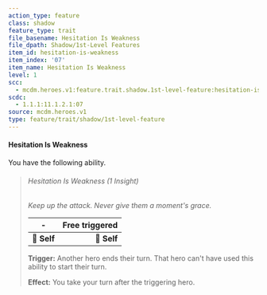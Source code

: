 ```yaml
---
action_type: feature
class: shadow
feature_type: trait
file_basename: Hesitation Is Weakness
file_dpath: Shadow/1st-Level Features
item_id: hesitation-is-weakness
item_index: '07'
item_name: Hesitation Is Weakness
level: 1
scc:
  - mcdm.heroes.v1:feature.trait.shadow.1st-level-feature:hesitation-is-weakness
scdc:
  - 1.1.1:11.1.2.1:07
source: mcdm.heroes.v1
type: feature/trait/shadow/1st-level-feature
---
```


#### Hesitation Is Weakness

You have the following ability.

<!-- -->
> ###### Hesitation Is Weakness (1 Insight)
>
> *Keep up the attack. Never give them a moment's grace.*
>
> | **-**       | **Free triggered** |
> | ----------- | -----------------: |
> | **📏 Self** |        **🎯 Self** |
>
> **Trigger:** Another hero ends their turn. That hero can't have used this ability to start their turn.
>
> **Effect:** You take your turn after the triggering hero.
